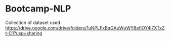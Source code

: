 # Bootcamp-NLP

Collection of dataset used : https://drive.google.com/drive/folders/1uNPLFxBqGAuWuWY8eflOY4l7XTxZt-C1?usp=sharing
